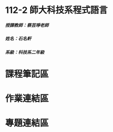 # 112-2 師大科技系程式語言
##### 授課教師：蔡芸琤老師
##### 姓名：石名軒
##### 系級：科技系二年級
# 課程筆記區
# 作業連結區
[id]: <https://www.youtube.com/watch?v=JGyh-pOPkMo> "作業一"
# 專題連結區
